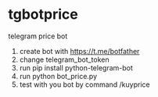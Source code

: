 # tgbotprice
telegram price bot

1. create bot with https://t.me/botfather
2. change telegram_bot_token
3. run pip install python-telegram-bot
4. run python bot_price.py
5. test with you bot by command /kuyprice
